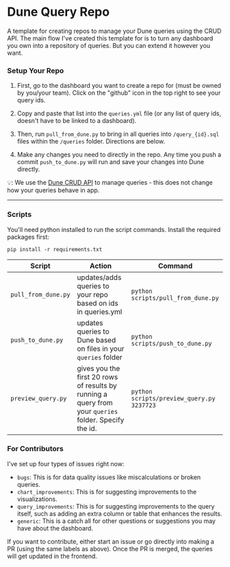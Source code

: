 # Dune Query Repo

A template for creating repos to manage your Dune queries using the CRUD API. The main flow I've created this template for is to turn any dashboard you own into a repository of queries. But you can extend it however you want.

### Setup Your Repo

1. First, go to the dashboard you want to create a repo for (must be owned by you/your team). Click on the "github" icon in the top right to see your query ids.

2. Copy and paste that list into the `queries.yml` file (or any list of query ids, doesn't have to be linked to a dashboard). 

3. Then, run `pull_from_dune.py` to bring in all queries into `/query_{id}.sql` files within the `/queries` folder. Directions are below.

4. Make any changes you need to directly in the repo. Any time you push a commit `push_to_dune.py` will run and save your changes into Dune directly.

💡: We use the [Dune CRUD API](https://dune.com/docs/api/api-reference/edit-queries/) to manage queries - this does not change how your queries behave in app.

---

### Scripts

You'll need python installed to run the script commands. Install the required packages first:

```
pip install -r requirements.txt
```

| Script | Action | Command |
|---|---|---|
| `pull_from_dune.py` | updates/adds queries to your repo based on ids in queries.yml | `python scripts/pull_from_dune.py` |
| `push_to_dune.py` | updates queries to Dune based on files in your `queries` folder | `python scripts/push_to_dune.py` |
| `preview_query.py` | gives you the first 20 rows of results by running a query from your `queries` folder. Specify the id. | `python scripts/preview_query.py 3237723` |

### For Contributors

I've set up four types of issues right now:
- `bugs`: This is for data quality issues like miscalculations or broken queries.
- `chart_improvements`: This is for suggesting improvements to the visualizations.
- `query_improvements`: This is for suggesting improvements to the query itself, such as adding an extra column or table that enhances the results.
- `generic`: This is a catch all for other questions or suggestions you may have about the dashboard.

If you want to contribute, either start an issue or go directly into making a PR (using the same labels as above). Once the PR is merged, the queries will get updated in the frontend.
